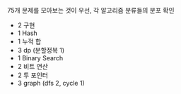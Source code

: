 75개 문제를 모아보는 것이 우선, 각 알고리즘 분류들의 분포 확인

- 2 구현
- 1 Hash
- 1 누적 합
- 3 dp (분할정복 1)
- 1 Binary Search 
- 2 비트 연산 
- 2 투 포인터
- 3 graph (dfs 2, cycle 1)
